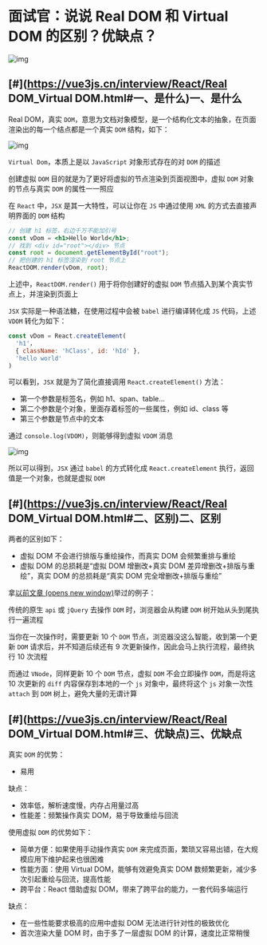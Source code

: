 # 面试官：说说 Real DOM 和 Virtual DOM 的区别？优缺点？

![img](https://static.vue-js.com/f1d36350-d302-11eb-85f6-6fac77c0c9b3.png)

## [#](https://vue3js.cn/interview/React/Real DOM_Virtual DOM.html#一、是什么)一、是什么

Real DOM，真实 `DOM`，意思为文档对象模型，是一个结构化文本的抽象，在页面渲染出的每一个结点都是一个真实 `DOM` 结构，如下：

![img](https://static.vue-js.com/fc7ba8d0-d302-11eb-85f6-6fac77c0c9b3.png)

`Virtual Dom`，本质上是以 `JavaScript` 对象形式存在的对 `DOM` 的描述

创建虚拟 `DOM` 目的就是为了更好将虚拟的节点渲染到页面视图中，虚拟 `DOM` 对象的节点与真实 `DOM` 的属性一一照应

在 `React` 中，`JSX` 是其一大特性，可以让你在 `JS` 中通过使用 `XML` 的方式去直接声明界面的 `DOM` 结构

```jsx
// 创建 h1 标签，右边千万不能加引号
const vDom = <h1>Hello World</h1>; 
// 找到 <div id="root"></div> 节点
const root = document.getElementById("root"); 
// 把创建的 h1 标签渲染到 root 节点上
ReactDOM.render(vDom, root); 
```

上述中，`ReactDOM.render()` 用于将你创建好的虚拟 `DOM` 节点插入到某个真实节点上，并渲染到页面上

`JSX` 实际是一种语法糖，在使用过程中会被 `babel` 进行编译转化成 `JS` 代码，上述 `VDOM` 转化为如下：

```jsx
const vDom = React.createElement(
  'h1'，
  { className: 'hClass', id: 'hId' },
  'hello world'
)
```

可以看到，`JSX` 就是为了简化直接调用 `React.createElement()` 方法：

- 第一个参数是标签名，例如 h1、span、table...
- 第二个参数是个对象，里面存着标签的一些属性，例如 id、class 等
- 第三个参数是节点中的文本

通过 `console.log(VDOM)`，则能够得到虚拟 `VDOM` 消息

![img](https://static.vue-js.com/1716b9a0-d303-11eb-ab90-d9ae814b240d.png)

所以可以得到，`JSX` 通过 `babel` 的方式转化成 `React.createElement` 执行，返回值是一个对象，也就是虚拟 `DOM`

## [#](https://vue3js.cn/interview/React/Real DOM_Virtual DOM.html#二、区别)二、区别

两者的区别如下：

- 虚拟 DOM 不会进行排版与重绘操作，而真实 DOM 会频繁重排与重绘
- 虚拟 DOM 的总损耗是“虚拟 DOM 增删改+真实 DOM 差异增删改+排版与重绘”，真实 DOM 的总损耗是“真实 DOM 完全增删改+排版与重绘”

拿[以前文章 (opens new window)](https://mp.weixin.qq.com/s?__biz=MzU1OTgxNDQ1Nw==&mid=2247484516&idx=1&sn=965a4ce32bf93adb9ed112922c5cb8f5&chksm=fc10c632cb674f2484fdf914d76fba55afcefca3b5adcbe6cf4b0c7fd36e29d0292e8cefceb5&scene=178&cur_album_id=1711105826272116736#rd)举过的例子：

传统的原生 `api` 或 `jQuery` 去操作 `DOM` 时，浏览器会从构建 `DOM` 树开始从头到尾执行一遍流程

当你在一次操作时，需要更新 10 个 `DOM` 节点，浏览器没这么智能，收到第一个更新 `DOM` 请求后，并不知道后续还有 9 次更新操作，因此会马上执行流程，最终执行 10 次流程

而通过 `VNode`，同样更新 10 个 `DOM` 节点，虚拟 `DOM` 不会立即操作 `DOM`，而是将这 10 次更新的 `diff` 内容保存到本地的一个 `js` 对象中，最终将这个 `js` 对象一次性 `attach` 到 `DOM` 树上，避免大量的无谓计算

## [#](https://vue3js.cn/interview/React/Real DOM_Virtual DOM.html#三、优缺点)三、优缺点

真实 `DOM` 的优势：

- 易用

缺点：

- 效率低，解析速度慢，内存占用量过高
- 性能差：频繁操作真实 DOM，易于导致重绘与回流

使用虚拟 `DOM` 的优势如下：

- 简单方便：如果使用手动操作真实 `DOM` 来完成页面，繁琐又容易出错，在大规模应用下维护起来也很困难
- 性能方面：使用 Virtual DOM，能够有效避免真实 DOM 数频繁更新，减少多次引起重绘与回流，提高性能
- 跨平台：React 借助虚拟 DOM，带来了跨平台的能力，一套代码多端运行

缺点：

- 在一些性能要求极高的应用中虚拟 DOM 无法进行针对性的极致优化
- 首次渲染大量 DOM 时，由于多了一层虚拟 DOM 的计算，速度比正常稍慢